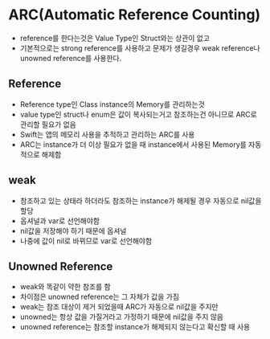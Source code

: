 # ARC(Automatic Reference Counting)
- reference를 한다는것은 Value Type인 Struct와는 상관이 없고
- 기본적으로는 strong reference를 사용하고 문제가 생길경우 weak reference나 unowned reference를 사용한다.

## Reference
- Reference type인 Class instance의 Memory를 관리하는것
- value type인 struct나 enum은 값이 복사되는거고 참조하는건 아니므로 ARC로 관리할 필요가 없음
- Swift는 앱의 메모리 사용을 추적하고 관리하는 ARC를 사용
- ARC는 instance가 더 이상 필요가 없을 때 instance에서 사용된 Memory를 자동적으로 해제함

## weak
- 참조하고 있는 상태라 하더라도 참조하는 instance가 해제될 경우 자동으로 nil값을 할당
- 옵셔널과 var로 선언해야함
- nil값을 저장해야 하기 때문에 옵셔널
- 나중에 값이 nil로 바뀌므로 var로 선언해야함

## Unowned Reference
- weak와 똑같이 약한 참조를 함
- 차이점은 unowned reference는 그 자체가 값을 가짐
- weak는 참조 대상이 제거 되었을때 ARC가 자동으로 nil값을 주지만
- unowned는 항상 값을 가질거라고 가정하기 때문에 nil값을 주지 않음
- unowned reference는 참조할 instance가 해제되지 않는다고 확신할 때 사용
